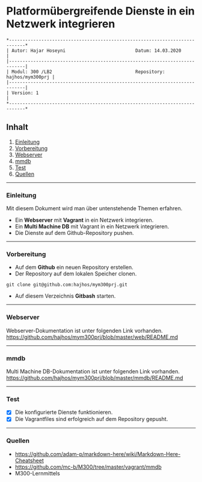 # Platformübergreifende Dienste in ein Netzwerk integrieren
``` 
*----------------------------------------------------------------------------*
| Autor: Hajar Hoseyni                          Datum: 14.03.2020            |
|----------------------------------------------------------------------------|
| Modul: 300 /LB2                               Repository: hajhos/mym300prj |
|----------------------------------------------------------------------------|
| Version: 1                                                                 |
*----------------------------------------------------------------------------*
```
## Inhalt
1. [Einleitung](#Einleitung)
2. [Vorbereitung](#Vorbereitung)
3. [Webserver](#Webserver)
4. [mmdb](#mmdb)
5. [Test](#Test)
6. [Quellen](#Quellen)
___
### Einleitung
Mit diesem Dokument wird man über untenstehende Themen erfahren.
- Ein **Webserver** mit **Vagrant** in ein Netzwerk integrieren.
- Ein **Multi Machine DB** mit Vagrant in ein Netzwerk integrieren.
- Die Dienste auf dem Github-Repository pushen. 
___
### Vorbereitung
- Auf dem **Github** ein neuen Repository erstellen.
- Der Repository auf dem lokalen Speicher clonen.
```
git clone git@github.com:hajhos/mym300prj.git
```
- Auf diesem Verzeichnis **Gitbash** starten.
___
### Webserver
Webserver-Dokumentation ist unter folgenden Link vorhanden.
https://github.com/hajhos/mym300prj/blob/master/web/README.md
___
### mmdb
Multi Machine DB-Dokumentation ist unter folgenden Link vorhanden.
https://github.com/hajhos/mym300prj/blob/master/mmdb/README.md
___
### Test
- [x] Die konfigurierte Dienste funktionieren.
- [x] Die Vagrantfiles sind erfolgreich auf dem Repository gepusht.
___
### Quellen
- https://github.com/adam-p/markdown-here/wiki/Markdown-Here-Cheatsheet
- https://github.com/mc-b/M300/tree/master/vagrant/mmdb
- M300-Lernmittels
 
 
 
 
 
 
 
 
